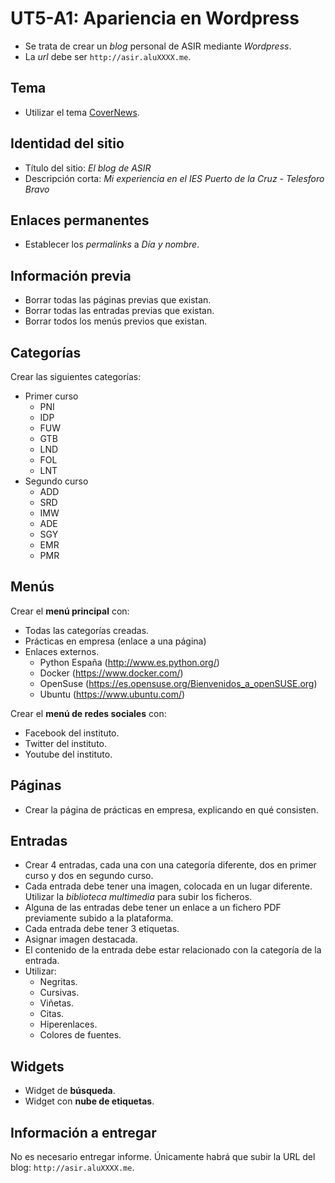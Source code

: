 # UT5-A1: Apariencia en Wordpress

- Se trata de crear un *blog* personal de ASIR mediante *Wordpress*.
- La *url* debe ser `http://asir.aluXXXX.me`.

## Tema

- Utilizar el tema [CoverNews](https://es.wordpress.org/themes/covernews/).

## Identidad del sitio

- Título del sitio: *El blog de ASIR*
- Descripción corta: *Mi experiencia en el IES Puerto de la Cruz - Telesforo Bravo*

## Enlaces permanentes

- Establecer los *permalinks* a *Día y nombre*.

## Información previa

- Borrar todas las páginas previas que existan.
- Borrar todas las entradas previas que existan.
- Borrar todos los menús previos que existan.

## Categorías

Crear las siguientes categorías:
+ Primer curso
    * PNI
    * IDP
    * FUW
    * GTB
    * LND
    * FOL
    * LNT
+ Segundo curso
    * ADD
    * SRD
    * IMW
    * ADE
    * SGY
    * EMR
    * PMR

## Menús

Crear el **menú principal** con:
- Todas las categorías creadas.
- Prácticas en empresa (enlace a una página)
- Enlaces externos.
    + Python España (http://www.es.python.org/)
    + Docker (https://www.docker.com/)
    + OpenSuse (https://es.opensuse.org/Bienvenidos_a_openSUSE.org)
    + Ubuntu (https://www.ubuntu.com/)

Crear el **menú de redes sociales** con:
- Facebook del instituto.
- Twitter del instituto.
- Youtube del instituto.

## Páginas

- Crear la página de prácticas en empresa, explicando en qué consisten.

## Entradas

- Crear 4 entradas, cada una con una categoría diferente, dos en primer curso y dos en segundo curso.
- Cada entrada debe tener una imagen, colocada en un lugar diferente. Utilizar la *biblioteca multimedia* para subir los ficheros.
- Alguna de las entradas debe tener un enlace a un fichero PDF previamente subido a la plataforma.
- Cada entrada debe tener 3 etiquetas.
- Asignar imagen destacada.
- El contenido de la entrada debe estar relacionado con la categoría de la entrada.
- Utilizar:
    + Negritas.
    + Cursivas.
    + Viñetas.
    + Citas.
    + Hiperenlaces.
    + Colores de fuentes.

## Widgets

- Widget de **búsqueda**.
- Widget con **nube de etiquetas**.

## Información a entregar

No es necesario entregar informe. Únicamente habrá que subir la URL del blog: `http://asir.aluXXXX.me`.
